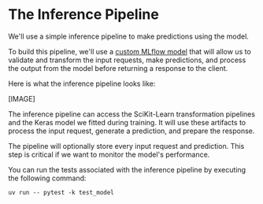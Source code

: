 # The Inference Pipeline

We'll use a simple inference pipeline to make predictions using the model. 

To build this pipeline, we'll use a [custom MLflow model](https://mlflow.org/blog/custom-pyfunc) that will allow us to validate and transform the input requests, make predictions, and process the output from the model before returning a response to the client.

Here is what the inference pipeline looks like:

[IMAGE]

The inference pipeline can access the SciKit-Learn transformation pipelines and the Keras model we fitted during training. It will use these artifacts to process the input request, generate a prediction, and prepare the response.

The pipeline will optionally store every input request and prediction. This step is critical if we want to monitor the model's performance.

You can run the tests associated with the inference pipeline by executing the following command:

```shell
uv run -- pytest -k test_model
```
